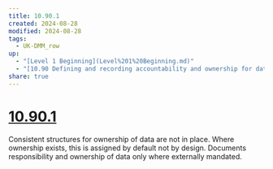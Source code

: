 ```yaml
---
title: 10.90.1
created: 2024-08-28
modified: 2024-08-28
tags:
  - UK-DMM_row
up:
  - "[Level 1 Beginning](Level%201%20Beginning.md)"
  - "[10.90 Defining and recording accountability and ownership for data](10.90%20Defining%20and%20recording%20accountability%20and%20ownership%20for%20data.md)"
share: true
---
```

# [10.90.1](10.90.1.md)

Consistent structures for ownership of data are not in place. Where ownership exists, this is assigned by default not by design. Documents responsibility and ownership of data only where externally mandated.
